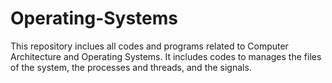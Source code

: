 Operating-Systems
=================

This repository inclues all codes and programs related to Computer Architecture and Operating Systems. It includes codes to manages the files of the system, the processes and threads, and the signals.

